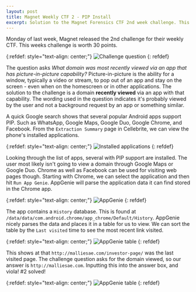 ```yaml
---
layout: post
title: Magnet Weekly CTF 2 - PIP Install
excerpt: Solution to the Magnet Forensics CTF 2nd week challenge. This challenge asks us to find a domain visited by a PIP app installed on the phone. 
---
```


Monday of last week, Magnet released the 2nd challenge for their weekly CTF. This weeks challenge is worth 30 points. 

{:refdef: style="text-align: center;"}
![Challenge question](https://starwarsfan2099.github.io/public/2020-10-16/question.JPG)
{: refdef}

The question asks *What domain was most recently viewed via an app that has picture-in-picture capability?* Picture-in-picture is the ability for a window, typically a video or stream, to pop out of an app and stay on the screen - even when on the homescreen or in other applications. The solution to the challenge is a domain **recently viewed** via an app with that capability. The wording used in the question indicates it's probably viewed by the user and not a background request by an app or something similar.

A quick Google search shows that several popular Android apps support PIP. Such as WhatsApp, Google Maps, Google Duo, Google Chrome, and Facebook. From the `Extraction Summary` page in Cellebrite, we can view the phone's installed applications. 

{:refdef: style="text-align: center;"}
![Installed applications](https://starwarsfan2099.github.io/public/2020-10-16/installed_applications.JPG)
{: refdef}

Looking through the list of apps, several with PIP support are installed. The user most likely isn't going to view a domain through Google Maps or Google Duo. Chrome as well as Facebook can be used for visiting web pages though. Starting with Chrome, we can select the application and then hit `Run App Genie`.  AppGenie will parse the application data it can find stored in the Chrome app. 

{:refdef: style="text-align: center;"}
![AppGenie](https://starwarsfan2099.github.io/public/2020-10-16/appgenie.JPG)
{: refdef}

The app contains a `History` database. This is found at `/data/data/com.android.chrome/app_chrome/Default/History`. AppGenie nicely parses the data and places it in a table for us to view. We can sort the table by the `Last visited` time to see the most recent link visited. 

{:refdef: style="text-align: center;"}
![AppGenie table](https://starwarsfan2099.github.io/public/2020-10-16/table.JPG)
{: refdef}

This shows at that `http://malliesae.com/investor-page/` was the last visited page. The challenge question asks for the domain viewed, so our answer is `http://malliesae.com`. Inputting this into the answer box, and viola! #2 solved!

{:refdef: style="text-align: center;"}
![AppGenie table](https://starwarsfan2099.github.io/public/2020-10-16/answered.JPG)
{: refdef}